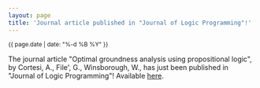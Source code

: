 ```yaml
---
layout: page
title: 'Journal article published in "Journal of Logic Programming"!'
---
```


<small>{{ page.date | date: "%-d %B %Y" }}</small>

The journal article "Optimal groundness analysis using propositional logic", by Cortesi, A., File', G., Winsborough, W., has just been published in "Journal of Logic Programming"! Available [here](https://doi.org/10.1016/0743-1066(95)00123-9).
